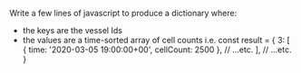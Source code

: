 
Write a few lines of javascript to produce a dictionary
where:
- the keys are the vessel Ids
- the values are a time-sorted array of cell counts
i.e.
const result =
{
   3: [ {
           time: '2020-03-05 19:00:00+00',
           cellCount: 2500
          },
          // ...etc.
       ],
   // ...etc.
 }
